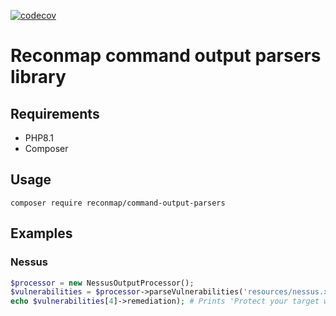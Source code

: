 [![codecov](https://codecov.io/gh/reconmap/php-command-output-parsers/branch/master/graph/badge.svg?token=t3ODnO2R8u)](https://codecov.io/gh/reconmap/php-command-output-parsers)

# Reconmap command output parsers library

## Requirements

* PHP8.1
* Composer

## Usage

```shell
composer require reconmap/command-output-parsers
```

## Examples

### Nessus

```php
$processor = new NessusOutputProcessor();
$vulnerabilities = $processor->parseVulnerabilities('resources/nessus.xml'); # Returns 5 vulnerabilities
echo $vulnerabilities[4]->remediation); # Prints 'Protect your target with an IP filter.'
```
